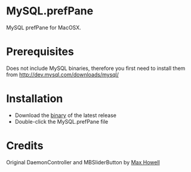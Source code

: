 MySQL.prefPane
==============

MySQL prefPane for MacOSX.

Prerequisites
=============

Does not include MySQL binaries, therefore you first need to install them from http://dev.mysql.com/downloads/mysql/

Installation
============

* Download the [binary](https://github.com/tessus/MySQL-prefPane/releases/latest) of the latest release
* Double-click the MySQL.prefPane file

Credits
=======

Original DaemonController and MBSliderButton by [Max Howell](https://github.com/mxcl)
